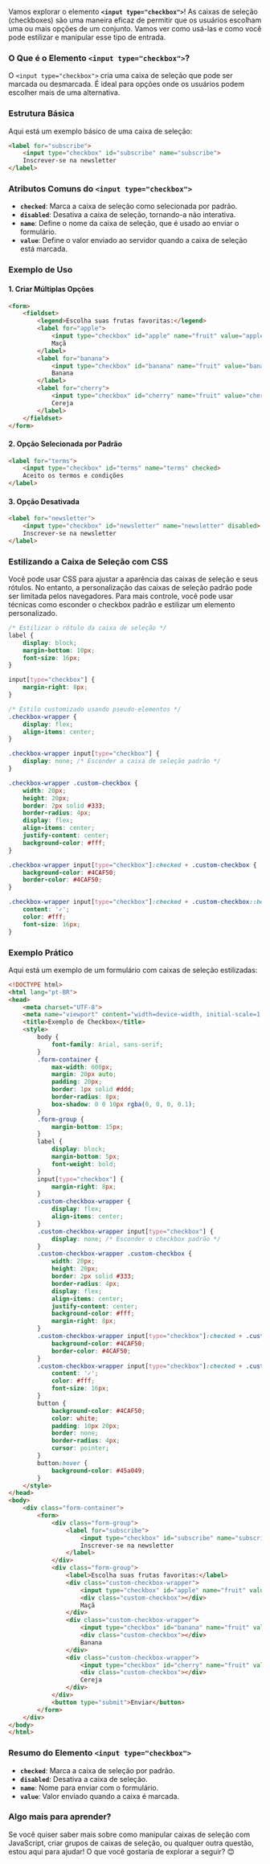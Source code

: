 Vamos explorar o elemento **`<input type="checkbox">`**! As caixas de seleção (checkboxes) são uma maneira eficaz de permitir que os usuários escolham uma ou mais opções de um conjunto. Vamos ver como usá-las e como você pode estilizar e manipular esse tipo de entrada.

### O Que é o Elemento `<input type="checkbox">`?

O `<input type="checkbox">` cria uma caixa de seleção que pode ser marcada ou desmarcada. É ideal para opções onde os usuários podem escolher mais de uma alternativa.

### Estrutura Básica

Aqui está um exemplo básico de uma caixa de seleção:

```html
<label for="subscribe">
    <input type="checkbox" id="subscribe" name="subscribe">
    Inscrever-se na newsletter
</label>
```

### Atributos Comuns do `<input type="checkbox">`

- **`checked`**: Marca a caixa de seleção como selecionada por padrão.
- **`disabled`**: Desativa a caixa de seleção, tornando-a não interativa.
- **`name`**: Define o nome da caixa de seleção, que é usado ao enviar o formulário.
- **`value`**: Define o valor enviado ao servidor quando a caixa de seleção está marcada.

### Exemplo de Uso

#### 1. **Criar Múltiplas Opções**

```html
<form>
    <fieldset>
        <legend>Escolha suas frutas favoritas:</legend>
        <label for="apple">
            <input type="checkbox" id="apple" name="fruit" value="apple">
            Maçã
        </label>
        <label for="banana">
            <input type="checkbox" id="banana" name="fruit" value="banana">
            Banana
        </label>
        <label for="cherry">
            <input type="checkbox" id="cherry" name="fruit" value="cherry">
            Cereja
        </label>
    </fieldset>
</form>
```

#### 2. **Opção Selecionada por Padrão**

```html
<label for="terms">
    <input type="checkbox" id="terms" name="terms" checked>
    Aceito os termos e condições
</label>
```

#### 3. **Opção Desativada**

```html
<label for="newsletter">
    <input type="checkbox" id="newsletter" name="newsletter" disabled>
    Inscrever-se na newsletter
</label>
```

### Estilizando a Caixa de Seleção com CSS

Você pode usar CSS para ajustar a aparência das caixas de seleção e seus rótulos. No entanto, a personalização das caixas de seleção padrão pode ser limitada pelos navegadores. Para mais controle, você pode usar técnicas como esconder o checkbox padrão e estilizar um elemento personalizado.

```css
/* Estilizar o rótulo da caixa de seleção */
label {
    display: block;
    margin-bottom: 10px;
    font-size: 16px;
}

input[type="checkbox"] {
    margin-right: 8px;
}

/* Estilo customizado usando pseudo-elementos */
.checkbox-wrapper {
    display: flex;
    align-items: center;
}

.checkbox-wrapper input[type="checkbox"] {
    display: none; /* Esconder a caixa de seleção padrão */
}

.checkbox-wrapper .custom-checkbox {
    width: 20px;
    height: 20px;
    border: 2px solid #333;
    border-radius: 4px;
    display: flex;
    align-items: center;
    justify-content: center;
    background-color: #fff;
}

.checkbox-wrapper input[type="checkbox"]:checked + .custom-checkbox {
    background-color: #4CAF50;
    border-color: #4CAF50;
}

.checkbox-wrapper input[type="checkbox"]:checked + .custom-checkbox::before {
    content: '✓';
    color: #fff;
    font-size: 16px;
}
```

### Exemplo Prático

Aqui está um exemplo de um formulário com caixas de seleção estilizadas:

```html
<!DOCTYPE html>
<html lang="pt-BR">
<head>
    <meta charset="UTF-8">
    <meta name="viewport" content="width=device-width, initial-scale=1.0">
    <title>Exemplo de Checkbox</title>
    <style>
        body {
            font-family: Arial, sans-serif;
        }
        .form-container {
            max-width: 600px;
            margin: 20px auto;
            padding: 20px;
            border: 1px solid #ddd;
            border-radius: 8px;
            box-shadow: 0 0 10px rgba(0, 0, 0, 0.1);
        }
        .form-group {
            margin-bottom: 15px;
        }
        label {
            display: block;
            margin-bottom: 5px;
            font-weight: bold;
        }
        input[type="checkbox"] {
            margin-right: 8px;
        }
        .custom-checkbox-wrapper {
            display: flex;
            align-items: center;
        }
        .custom-checkbox-wrapper input[type="checkbox"] {
            display: none; /* Esconder o checkbox padrão */
        }
        .custom-checkbox-wrapper .custom-checkbox {
            width: 20px;
            height: 20px;
            border: 2px solid #333;
            border-radius: 4px;
            display: flex;
            align-items: center;
            justify-content: center;
            background-color: #fff;
            margin-right: 8px;
        }
        .custom-checkbox-wrapper input[type="checkbox"]:checked + .custom-checkbox {
            background-color: #4CAF50;
            border-color: #4CAF50;
        }
        .custom-checkbox-wrapper input[type="checkbox"]:checked + .custom-checkbox::before {
            content: '✓';
            color: #fff;
            font-size: 16px;
        }
        button {
            background-color: #4CAF50;
            color: white;
            padding: 10px 20px;
            border: none;
            border-radius: 4px;
            cursor: pointer;
        }
        button:hover {
            background-color: #45a049;
        }
    </style>
</head>
<body>
    <div class="form-container">
        <form>
            <div class="form-group">
                <label for="subscribe">
                    <input type="checkbox" id="subscribe" name="subscribe">
                    Inscrever-se na newsletter
                </label>
            </div>
            <div class="form-group">
                <label>Escolha suas frutas favoritas:</label>
                <div class="custom-checkbox-wrapper">
                    <input type="checkbox" id="apple" name="fruit" value="apple">
                    <div class="custom-checkbox"></div>
                    Maçã
                </div>
                <div class="custom-checkbox-wrapper">
                    <input type="checkbox" id="banana" name="fruit" value="banana">
                    <div class="custom-checkbox"></div>
                    Banana
                </div>
                <div class="custom-checkbox-wrapper">
                    <input type="checkbox" id="cherry" name="fruit" value="cherry">
                    <div class="custom-checkbox"></div>
                    Cereja
                </div>
            </div>
            <button type="submit">Enviar</button>
        </form>
    </div>
</body>
</html>
```

### Resumo do Elemento `<input type="checkbox">`

- **`checked`**: Marca a caixa de seleção por padrão.
- **`disabled`**: Desativa a caixa de seleção.
- **`name`**: Nome para enviar com o formulário.
- **`value`**: Valor enviado quando a caixa é marcada.

### Algo mais para aprender?

Se você quiser saber mais sobre como manipular caixas de seleção com JavaScript, criar grupos de caixas de seleção, ou qualquer outra questão, estou aqui para ajudar! O que você gostaria de explorar a seguir? 😊